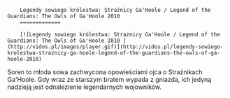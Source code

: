 
        Legendy sowiego królestwa: Strażnicy Ga'Hoole / Legend of the Guardians: The Owls of Ga'Hoole 2010 
        =============
        
        [![Legendy sowiego królestwa: Strażnicy Ga'Hoole / Legend of the Guardians: The Owls of Ga'Hoole 2010 ](http://vidos.pl/images/player.gif)](http://vidos.pl/legendy-sowiego-krolestwa-straznicy-ga-hoole-legend-of-the-guardians-the-owls-of-ga-hoole-2010)
        
        
 Soren to młoda sowa zachwycona opowieściami ojca o Strażnikach Ga'Hoole. Gdy wraz ze starszym bratem wypada z gniazda, ich jedyną nadzieją jest odnalezienie legendarnych wojowników.
    